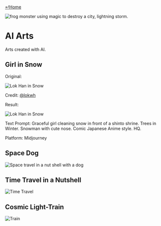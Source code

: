 [↵Home](https://www.totalimagine.com/)

<img alt="frog monster using magic to destroy a city, lightning storm." max-height="512" src="https://cdn.midjourney.com/bc06943e-3320-48ab-a552-5c52f16dbdd7/grid_0.png"/>

# AI Arts

Arts created with AI.

## Girl in Snow

Original:

<img alt="Lok Han in Snow" max-height="512" src="https://images.totalimagine.com/Photos/People/Lok_Han_In_Snow.jpg"/>

<emphasis>Credit: <a href="https://www.instagram.com/lokwh/">@lokwh</a></emphasis>

Result:

<img alt="Lok Han in Snow" max-height="512" src="https://images.totalimagine.com/Midjourney/20221222_girl_in_snow.jpg"/>

<emphasis>Text Prompt: Graceful girl cleaning snow in front of a shinto shrine. Trees in Winter. Snowman with cute nose. Comic Japanese Anime style. HQ.</emphasis>

Platform: Midjourney

## Space Dog

<img alt="Space travel in a nut shell with a dog" max-height="512" src="https://cdn.midjourney.com/208a7374-a35e-4448-aae0-e95b4ed9a133/grid_0.png"/>

## Time Travel in a Nutshell

<img alt="Time Travel" max-height="512" src="https://cdn.discordapp.com/attachments/1020909675367120907/1055616905295167508/AllanWindmill_Time_travel_in_a_nutshell._1dd98fec-ce50-4dae-a18b-f3ffed43ff0e.png"/>

## Cosmic Light-Train

<img alt="Train" max-height="512" src="https://cdn.discordapp.com/attachments/1020909675367120907/1055616802111111298/AllanWindmill_Time_travel_in_a_nutshell._af30d470-2f97-4968-aa3f-52fb4d8133a9.png"/>